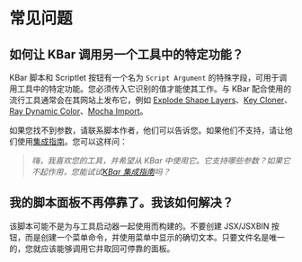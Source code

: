 # 常见问题
## 如何让 KBar 调用另一个工具中的特定功能？
KBar 脚本和 Scriptlet 按钮有一个名为 `Script Argument` 的特殊字段，可用于调用工具中的特定功能。您必须传入它识别的值才能使其工作。与 KBar 配合使用的流行工具通常会在其网站上发布它，例如 [Explode Shape Layers](https://aescripts.com/explode-shape-layers/)、[Key Cloner](https://conigs.com/tools/key-cloner/)、[Ray Dynamic Color](https://docs.google.com/document/d/10OnBN80BgcECx_2EeW5UMm6BmomiyRYAxTUbnQdstio/edit)、[Mocha Import](https://mamoworld.com/article/mochaimport-kbar-api)。

如果您找不到参数，请联系脚本作者，他们可以告诉您。如果他们不支持，请让他们使用[集成指南](/zh/kbar/integration)。您可以这样问：


> *嗨，我喜欢您的工具，并希望从 KBar 中使用它。它支持哪些参数？如果它不起作用，您能试试[KBar 集成指南](/zh/kbar/integration)吗？*

## 我的脚本面板不再停靠了。我该如何解决？ ##
该脚本可能不是为与工具启动器一起使用而构建的。不要创建 JSX/JSXBIN 按钮，而是创建一个菜单命令，并使用菜单中显示的确切文本。只要文件名是唯一的，您就应该能够调用它并取回可停靠的面板。
